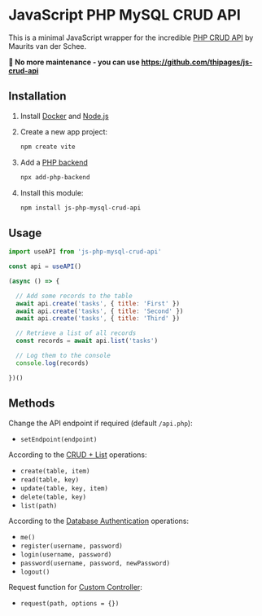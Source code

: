 # JavaScript PHP MySQL CRUD API

This is a minimal JavaScript wrapper for the incredible [PHP CRUD API](https://github.com/mevdschee/php-crud-api) by Maurits van der Schee.

**🚨 No more maintenance - you can use https://github.com/thipages/js-crud-api**

## Installation

1. Install [Docker](https://www.docker.com/) and [Node.js](https://nodejs.org/)

2. Create a new app project:

    ```bash
    npm create vite
    ```

3. Add a [PHP backend](https://github.com/scriptPilot/add-php-backend)

    ```bash
    npx add-php-backend
    ```
    
4. Install this module:

    ```bash
    npm install js-php-mysql-crud-api
    ```

## Usage

```js
import useAPI from 'js-php-mysql-crud-api'

const api = useAPI()

(async () => {

  // Add some records to the table
  await api.create('tasks', { title: 'First' })
  await api.create('tasks', { title: 'Second' })        
  await api.create('tasks', { title: 'Third' })

  // Retrieve a list of all records
  const records = await api.list('tasks')

  // Log them to the console
  console.log(records)

})()
```

## Methods

Change the API endpoint if required (default `/api.php`):

- `setEndpoint(endpoint)`

According to the [CRUD + List](https://github.com/mevdschee/php-crud-api#crud--list) operations:

- `create(table, item)`        
- `read(table, key)`
- `update(table, key, item)`
- `delete(table, key)`
- `list(path)`

According to the [Database Authentication](https://github.com/mevdschee/php-crud-api#database-authentication) operations:

- `me()`
- `register(username, password)`   
- `login(username, password)`
- `password(username, password, newPassword)`
- `logout()`

Request function for [Custom Controller](https://github.com/mevdschee/php-crud-api#custom-controller):

- `request(path, options = {})`
